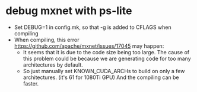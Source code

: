 # debug mxnet with ps-lite
- Set DEBUG=1 in config.mk, so that -g is added to CFLAGS when compiling   
- When compiling, this error https://github.com/apache/mxnet/issues/17045 may happen: 
  - It seems that it is due to the code size being too large. The cause of this problem could be because we are generating code for too many architectures by default. 
  - So just manually set KNOWN_CUDA_ARCHs to build on only a few architectures. (it's 61 for 1080Ti GPU) And the compiling can be faster.

